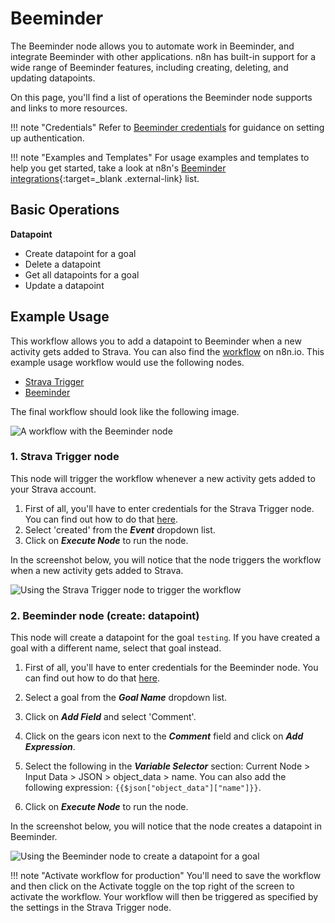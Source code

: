 # Beeminder

The Beeminder node allows you to automate work in Beeminder, and integrate Beeminder with other applications. n8n has built-in support for a wide range of Beeminder features, including creating, deleting, and updating datapoints.

On this page, you'll find a list of operations the Beeminder node supports and links to more resources.

!!! note "Credentials"
  Refer to [Beeminder credentials](https://docs.n8n.io/integrations/builtin/credentials/beeminder/) for guidance on setting up authentication. 

!!! note "Examples and Templates"
  For usage examples and templates to help you get started, take a look at n8n's [Beeminder integrations](https://n8n.io/integrations/beeminder/){:target=_blank .external-link} list.



## Basic Operations

**Datapoint**
- Create datapoint for a goal
- Delete a datapoint
- Get all datapoints for a goal
- Update a datapoint


## Example Usage

This workflow allows you to add a datapoint to Beeminder when a new activity gets added to Strava. You can also find the [workflow](https://n8n.io/workflows/900) on n8n.io. This example usage workflow would use the following nodes.
- [Strava Trigger](/integrations/builtin/trigger-nodes/n8n-nodes-base.stravatrigger/)
- [Beeminder]()

The final workflow should look like the following image.

![A workflow with the Beeminder node](/_images/integrations/builtin/app-nodes/beeminder/workflow.png)

### 1. Strava Trigger node

This node will trigger the workflow whenever a new activity gets added to your Strava account.

1. First of all, you'll have to enter credentials for the Strava Trigger node. You can find out how to do that [here](/integrations/builtin/credentials/strava/).
2. Select 'created' from the ***Event*** dropdown list.
3. Click on ***Execute Node*** to run the node.

In the screenshot below, you will notice that the node triggers the workflow when a new activity gets added to Strava.

![Using the Strava Trigger node to trigger the workflow](/_images/integrations/builtin/app-nodes/beeminder/stravatrigger_node.png)

### 2. Beeminder node (create: datapoint)

This node will create a datapoint for the goal `testing`. If you have created a goal with a different name, select that goal instead.

1. First of all, you'll have to enter credentials for the Beeminder node. You can find out how to do that [here](/integrations/builtin/credentials/beeminder/).
2. Select a goal from the ***Goal Name*** dropdown list.
3. Click on ***Add Field*** and select 'Comment'.
4. Click on the gears icon next to the ***Comment*** field and click on ***Add Expression***.

5. Select the following in the ***Variable Selector*** section: Current Node > Input Data > JSON > object_data > name. You can also add the following expression: `{{$json["object_data"]["name"]}}`.

6. Click on ***Execute Node*** to run the node.

In the screenshot below, you will notice that the node creates a datapoint in Beeminder.

![Using the Beeminder node to create a datapoint for a goal](/_images/integrations/builtin/app-nodes/beeminder/beeminder_node.png)

!!! note "Activate workflow for production"
    You'll need to save the workflow and then click on the Activate toggle on the top right of the screen to activate the workflow. Your workflow will then be triggered as specified by the settings in the Strava Trigger node.

